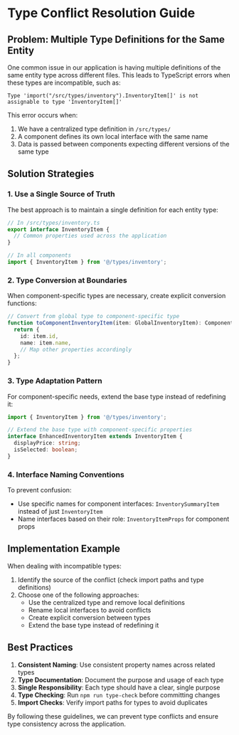 
# Type Conflict Resolution Guide

## Problem: Multiple Type Definitions for the Same Entity

One common issue in our application is having multiple definitions of the same entity type across different files. This leads to TypeScript errors when these types are incompatible, such as:

```
Type 'import("/src/types/inventory").InventoryItem[]' is not assignable to type 'InventoryItem[]'
```

This error occurs when:
1. We have a centralized type definition in `/src/types/`
2. A component defines its own local interface with the same name
3. Data is passed between components expecting different versions of the same type

## Solution Strategies

### 1. Use a Single Source of Truth

The best approach is to maintain a single definition for each entity type:

```typescript
// In /src/types/inventory.ts
export interface InventoryItem {
  // Common properties used across the application
}

// In all components
import { InventoryItem } from '@/types/inventory';
```

### 2. Type Conversion at Boundaries

When component-specific types are necessary, create explicit conversion functions:

```typescript
// Convert from global type to component-specific type
function toComponentInventoryItem(item: GlobalInventoryItem): ComponentInventoryItem {
  return {
    id: item.id,
    name: item.name,
    // Map other properties accordingly
  };
}
```

### 3. Type Adaptation Pattern

For component-specific needs, extend the base type instead of redefining it:

```typescript
import { InventoryItem } from '@/types/inventory';

// Extend the base type with component-specific properties
interface EnhancedInventoryItem extends InventoryItem {
  displayPrice: string;
  isSelected: boolean;
}
```

### 4. Interface Naming Conventions

To prevent confusion:
- Use specific names for component interfaces: `InventorySummaryItem` instead of just `InventoryItem`
- Name interfaces based on their role: `InventoryItemProps` for component props

## Implementation Example

When dealing with incompatible types:

1. Identify the source of the conflict (check import paths and type definitions)
2. Choose one of the following approaches:
   - Use the centralized type and remove local definitions
   - Rename local interfaces to avoid conflicts
   - Create explicit conversion between types
   - Extend the base type instead of redefining it

## Best Practices

1. **Consistent Naming**: Use consistent property names across related types
2. **Type Documentation**: Document the purpose and usage of each type
3. **Single Responsibility**: Each type should have a clear, single purpose
4. **Type Checking**: Run `npm run type-check` before committing changes
5. **Import Checks**: Verify import paths for types to avoid duplicates

By following these guidelines, we can prevent type conflicts and ensure type consistency across the application.
